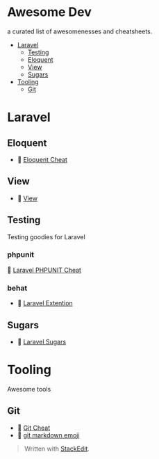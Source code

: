 
# Awesome Dev

a curated list of awesomenesses and cheatsheets.

* [Laravel](#laravel)
	* [Testing](#testing)
	* [Eloquent](#eloquent)
	* [View](#view)
	* [Sugars](#sugars)
* [Tooling](#tooling)
	* [Git](#git)



# Laravel

## Eloquent
 * :bookmark: [Eloquent Cheat](docs/laravel/EloquentCheat.md)

## View
* :bookmark: [View](docs/laravel/ViewCheat.md)

## Testing
Testing goodies for Laravel

### phpunit
:bookmark: [Laravel PHPUNIT Cheat](docs/laravel/PHPUNITcheat.md)
### behat
* :link: [Laravel Extention](https://github.com/laracasts/Behat-Laravel-Extension) 
  
## Sugars
* :bookmark: [Laravel Sugars](docs/laravel/Sugars.md)

# Tooling
Awesome tools

## Git
* :bookmark: [Git Cheat](docs/tooling/gitCheat.md)
* :link: [git markdown emoji](https://gist.github.com/rxaviers/7360908)




> Written with [StackEdit](https://stackedit.io/).
<!--stackedit_data:
eyJwcm9wZXJ0aWVzIjoiZXh0ZW5zaW9uczpcbiAgcHJlc2V0Oi
BnZm1cbiIsImhpc3RvcnkiOlstNjg2MjIyMDY0LC0xNTYyMDQy
NzkyLDEyMzQ3NDU1MTksNTcxNjAxNDk1LC0xNzgzNzA2Mjg5LD
E5NDA2ODY2NywtODk3ODg3ODA2LC03MTMyNTg0NThdfQ==
-->